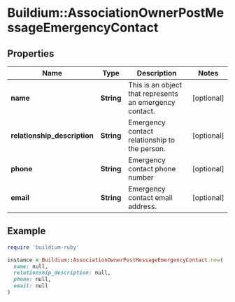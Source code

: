 # Buildium::AssociationOwnerPostMessageEmergencyContact

## Properties

| Name | Type | Description | Notes |
| ---- | ---- | ----------- | ----- |
| **name** | **String** | This is an object that represents an emergency contact. | [optional] |
| **relationship_description** | **String** | Emergency contact relationship to the person. | [optional] |
| **phone** | **String** | Emergency contact phone number | [optional] |
| **email** | **String** | Emergency contact email address. | [optional] |

## Example

```ruby
require 'buildium-ruby'

instance = Buildium::AssociationOwnerPostMessageEmergencyContact.new(
  name: null,
  relationship_description: null,
  phone: null,
  email: null
)
```

